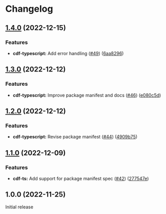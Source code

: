 # Changelog

## [1.4.0](https://github.com/openfabr/cdf/compare/cdf-typescript-v1.3.0...cdf-typescript-v1.4.0) (2022-12-15)


### Features

* **cdf-typescript:** Add error handling ([#49](https://github.com/openfabr/cdf/issues/49)) ([6aa8296](https://github.com/openfabr/cdf/commit/6aa8296ef9890d4109286406befd4ea12469bdc1))

## [1.3.0](https://github.com/openfabr/cdf/compare/cdf-typescript-v1.2.0...cdf-typescript-v1.3.0) (2022-12-12)


### Features

* **cdf-typescript:** Improve package manifest and docs ([#46](https://github.com/openfabr/cdf/issues/46)) ([e080c5d](https://github.com/openfabr/cdf/commit/e080c5da3c88f3487aeb3a174bd9e11586ef3440))

## [1.2.0](https://github.com/openfabr/cdf/compare/cdf-typescript-v1.1.0...cdf-typescript-v1.2.0) (2022-12-12)


### Features

* **cdf-typescript:** Revise package manifest ([#44](https://github.com/openfabr/cdf/issues/44)) ([4909b75](https://github.com/openfabr/cdf/commit/4909b75def9a0a7f05b58ecff5d845119fcecf7c))

## [1.1.0](https://github.com/openfabr/cdf/compare/cdf-typescript-v1.0.0...cdf-typescript-v1.1.0) (2022-12-09)


### Features

* **cdf-ts:** Add support for package manifest spec ([#42](https://github.com/openfabr/cdf/issues/42)) ([277547e](https://github.com/openfabr/cdf/commit/277547e3a7a7032770f1a45d9bd03bc8bf2447dd))

## 1.0.0 (2022-11-25)

Initial release
